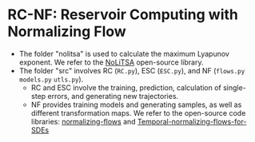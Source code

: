 # RC-NF: Reservoir Computing with Normalizing Flow

* The folder "nolitsa" is used to calculate the maximum Lyapunov exponent. We refer to the [NoLiTSA](https://github.com/manu-mannattil/nolitsa "NoLiTSA") open-source library.
* The folder "src" involves RC (`RC.py`), ESC (`ESC.py`), and NF (`flows.py` `models.py` `utls.py`).
  * RC and ESC involve the training, prediction, calculation of single-step errors, and generating new trajectories.
  * NF provides training models and generating samples, as well as different transformation maps. We refer to the open-source code libraries: [normalizing-flows](https://github.com/tonyduan/normalizing-flows "tonyduan/normalizing-flows") and [Temporal-normalizing-flows-for-SDEs](https://github.com/Yubin-Lu/Temporal-normalizing-flows-for-SDEs "https://github.com/Yubin-Lu/Temporal-normalizing-flows-for-SDEs")





